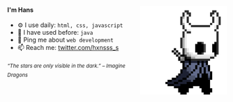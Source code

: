 <div>
<img src="./img/icon.gif" width="200" align="right"/>
 <!---<img src="./img/about_whiteandblack_style0.gif" width="500" />-->
 
#### I'm Hans

- ⚙️ I use daily: `html, css, javascript`
- 🐸 I have used before: `java`
- 💬 Ping me about `web development`
- 📫 Reach me: [twitter.com/hxnsss_s](https://twitter.com/hxnsss_s)
  
<sub> *“The stars are only visible in the dark.” – Imagine Dragons* </sub>

</div>
